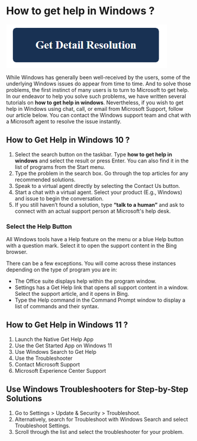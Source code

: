 # How to get help in Windows ?

[![How to get help in Windows ](blue.png)](https://computersolve.com/how-to-get-help-in-windows/)

While Windows has generally been well-received by the users, some of the underlying Windows issues do appear from time to time. And to solve those problems, the first instinct of many users is to turn to Microsoft to get help. In our endeavor to help you solve such problems, we have written several tutorials on **how to get help in windows**. Nevertheless, if you wish to get help in Windows using chat, call, or email from Microsoft Support, follow our article below. You can contact the Windows support team and chat with a Microsoft agent to resolve the issue instantly.

## How to Get Help in Windows 10 ?

1. Select the search button on the taskbar. Type **how to get help in windows** and select the result or press Enter. You can also find it in the list of programs from the Start menu.
2. Type the problem in the search box. Go through the top articles for any recommended solutions.
3. Speak to a virtual agent directly by selecting the Contact Us button. 
4. Start a chat with a virtual agent. Select your product (E.g., Windows) and issue to begin the conversation.
5. If you still haven’t found a solution, type **“talk to a human”** and ask to connect with an actual support person at Microsoft's help desk.

### Select the Help Button

All Windows tools have a Help feature on the menu or a blue Help button with a question mark. Select it to open the support content in the Bing browser. 

There can be a few exceptions. You will come across these instances depending on the type of program you are in:

* The Office suite displays help within the program window. 
* Settings has a Get Help link that opens all support content in a window. Select the support article, and it opens in Bing. 
* Type the Help command in the Command Prompt window to display a list of commands and their syntax. 

## How to Get Help in Windows 11 ?

1. Launch the Native Get Help App
2. Use the Get Started App on Windows 11
3. Use Windows Search to Get Help
4. Use the Troubleshooter
5. Contact Microsoft Support
6. Microsoft Experience Center Support

## Use Windows Troubleshooters for Step-by-Step Solutions

1. Go to Settings > Update & Security > Troubleshoot.
2. Alternatively, search for Troubleshoot with Windows Search and select Troubleshoot Settings.
3. Scroll through the list and select the troubleshooter for your problem.
